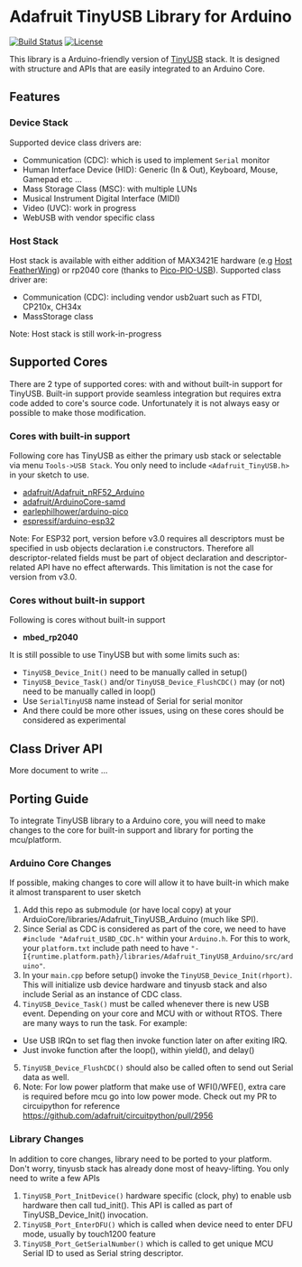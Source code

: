 # Adafruit TinyUSB Library for Arduino

[![Build Status](https://github.com/adafruit/Adafruit_TinyUSB_Arduino/workflows/Build/badge.svg)](https://github.com/adafruit/Adafruit_TinyUSB_Arduino/actions) [![License](https://img.shields.io/badge/license-MIT-brightgreen.svg)](https://opensource.org/licenses/MIT)

This library is a Arduino-friendly version of [TinyUSB](https://github.com/hathach/tinyusb) stack.
It is designed with structure and APIs that are easily integrated to an Arduino Core.

## Features

### Device Stack

Supported device class drivers are:

- Communication (CDC): which is used to implement `Serial` monitor
- Human Interface Device (HID): Generic (In & Out), Keyboard, Mouse, Gamepad etc ...
- Mass Storage Class (MSC): with multiple LUNs
- Musical Instrument Digital Interface (MIDI)
- Video (UVC): work in progress
- WebUSB with vendor specific class

### Host Stack

Host stack is available with either addition of MAX3421E hardware (e.g [Host FeatherWing](https://www.adafruit.com/product/5858)) or  rp2040 core (thanks to [Pico-PIO-USB](https://github.com/sekigon-gonnoc/Pico-PIO-USB)). Supported class driver are:

- Communication (CDC): including vendor usb2uart such as FTDI, CP210x, CH34x
- MassStorage class

Note: Host stack is still work-in-progress

## Supported Cores

There are 2 type of supported cores: with and without built-in support for TinyUSB. Built-in support provide seamless integration but requires extra code added to core's source code. Unfortunately it is not always easy or possible to make those modification.

### Cores with built-in support

Following core has TinyUSB as either the primary usb stack or selectable via menu `Tools->USB Stack`. You only need to include `<Adafruit_TinyUSB.h>` in your sketch to use.

- [adafruit/Adafruit_nRF52_Arduino](https://github.com/adafruit/Adafruit_nRF52_Arduino)
- [adafruit/ArduinoCore-samd](https://github.com/adafruit/ArduinoCore-samd)
- [earlephilhower/arduino-pico](https://github.com/earlephilhower/arduino-pico)
- [espressif/arduino-esp32](https://github.com/espressif/arduino-esp32)

Note: For ESP32 port, version before v3.0 requires all descriptors must be specified in usb objects declaration i.e constructors. Therefore all descriptor-related fields must be part of object declaration and descriptor-related API have no effect afterwards. This limitation is not the case for version from v3.0. 

### Cores without built-in support

Following is cores without built-in support

- **mbed_rp2040**

It is still possible to use TinyUSB but with some limits such as:

- `TinyUSB_Device_Init()` need to be manually called in setup()
- `TinyUSB_Device_Task()` and/or `TinyUSB_Device_FlushCDC()` may (or not) need to be manually called in loop()
- Use `SerialTinyUSB` name instead of Serial for serial monitor
- And there could be more other issues, using on these cores should be considered as experimental

## Class Driver API

More document to write ... 

## Porting Guide

To integrate TinyUSB library to a Arduino core, you will need to make changes to the core for built-in support and library for porting the mcu/platform.

### Arduino Core Changes

If possible, making changes to core will allow it to have built-in which make it almost transparent to user sketch 

1. Add this repo as submodule (or have local copy) at your ArduioCore/libraries/Adafruit_TinyUSB_Arduino (much like SPI).
2. Since Serial as CDC is considered as part of the core, we need to have `#include "Adafruit_USBD_CDC.h"` within your `Arduino.h`. For this to work, your `platform.txt` include path need to have `"-I{runtime.platform.path}/libraries/Adafruit_TinyUSB_Arduino/src/arduino"`.
3. In your `main.cpp` before setup() invoke the `TinyUSB_Device_Init(rhport)`. This will initialize usb device hardware and tinyusb stack and also include Serial as an instance of CDC class.
4. `TinyUSB_Device_Task()` must be called whenever there is new USB event. Depending on your core and MCU with or without RTOS. There are many ways to run the task. For example:
  - Use USB IRQn to set flag then invoke function later on after exiting IRQ.
  - Just invoke function after the loop(), within yield(), and delay()
5. `TinyUSB_Device_FlushCDC()` should also be called often to send out Serial data as well.
6. Note: For low power platform that make use of WFI()/WFE(), extra care is required before mcu go into low power mode. Check out my PR to circuipython for reference https://github.com/adafruit/circuitpython/pull/2956

### Library Changes

In addition to core changes, library need to be ported to your platform. Don't worry, tinyusb stack has already done most of heavy-lifting. You only need to write a few APIs

1. `TinyUSB_Port_InitDevice()` hardware specific (clock, phy) to enable usb hardware then call tud_init(). This API is called as part of TinyUSB_Device_Init() invocation.
2. `TinyUSB_Port_EnterDFU()` which is called when device need to enter DFU mode, usually by touch1200 feature
3. `TinyUSB_Port_GetSerialNumber()` which is called to get unique MCU Serial ID to used as Serial string descriptor.
